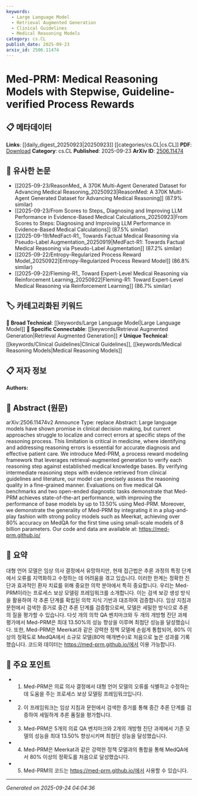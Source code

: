 ```yaml
---
keywords:
  - Large Language Model
  - Retrieval Augmented Generation
  - Clinical Guidelines
  - Medical Reasoning Models
category: cs.CL
publish_date: 2025-09-23
arxiv_id: 2506.11474
---
```


<!-- KEYWORD_LINKING_METADATA:
{
  "processed_timestamp": "2025-09-24T04:04:36.583644",
  "vocabulary_version": "1.0",
  "selected_keywords": [
    "Large Language Model",
    "Retrieval Augmented Generation",
    "Clinical Guidelines",
    "Medical Reasoning Models"
  ],
  "rejected_keywords": [],
  "similarity_scores": {
    "Large Language Model": 0.85,
    "Retrieval Augmented Generation": 0.9,
    "Clinical Guidelines": 0.78,
    "Medical Reasoning Models": 0.8
  },
  "extraction_method": "AI_prompt_based",
  "budget_applied": true,
  "candidates_json": {
    "candidates": [
      {
        "surface": "Large language models",
        "canonical": "Large Language Model",
        "aliases": [
          "LLM"
        ],
        "category": "broad_technical",
        "rationale": "Large language models are central to the paper's methodology and are a key concept in natural language processing.",
        "novelty_score": 0.3,
        "connectivity_score": 0.9,
        "specificity_score": 0.6,
        "link_intent_score": 0.85
      },
      {
        "surface": "Retrieval-augmented generation",
        "canonical": "Retrieval Augmented Generation",
        "aliases": [
          "RAG"
        ],
        "category": "specific_connectable",
        "rationale": "This technique is crucial for verifying reasoning steps, linking it to recent advancements in model augmentation.",
        "novelty_score": 0.55,
        "connectivity_score": 0.88,
        "specificity_score": 0.82,
        "link_intent_score": 0.9
      },
      {
        "surface": "Clinical guidelines",
        "canonical": "Clinical Guidelines",
        "aliases": [
          "Medical Guidelines"
        ],
        "category": "unique_technical",
        "rationale": "Clinical guidelines are used as a verification source, making them a unique aspect of the model's validation process.",
        "novelty_score": 0.65,
        "connectivity_score": 0.7,
        "specificity_score": 0.85,
        "link_intent_score": 0.78
      },
      {
        "surface": "Medical reasoning models",
        "canonical": "Medical Reasoning Models",
        "aliases": [
          "Med-PRM"
        ],
        "category": "unique_technical",
        "rationale": "The paper introduces a novel framework for medical reasoning, which is central to its contribution.",
        "novelty_score": 0.7,
        "connectivity_score": 0.75,
        "specificity_score": 0.9,
        "link_intent_score": 0.8
      }
    ],
    "ban_list_suggestions": [
      "process reward modeling",
      "state-of-the-art performance"
    ]
  },
  "decisions": [
    {
      "candidate_surface": "Large language models",
      "resolved_canonical": "Large Language Model",
      "decision": "linked",
      "scores": {
        "novelty": 0.3,
        "connectivity": 0.9,
        "specificity": 0.6,
        "link_intent": 0.85
      }
    },
    {
      "candidate_surface": "Retrieval-augmented generation",
      "resolved_canonical": "Retrieval Augmented Generation",
      "decision": "linked",
      "scores": {
        "novelty": 0.55,
        "connectivity": 0.88,
        "specificity": 0.82,
        "link_intent": 0.9
      }
    },
    {
      "candidate_surface": "Clinical guidelines",
      "resolved_canonical": "Clinical Guidelines",
      "decision": "linked",
      "scores": {
        "novelty": 0.65,
        "connectivity": 0.7,
        "specificity": 0.85,
        "link_intent": 0.78
      }
    },
    {
      "candidate_surface": "Medical reasoning models",
      "resolved_canonical": "Medical Reasoning Models",
      "decision": "linked",
      "scores": {
        "novelty": 0.7,
        "connectivity": 0.75,
        "specificity": 0.9,
        "link_intent": 0.8
      }
    }
  ]
}
-->

# Med-PRM: Medical Reasoning Models with Stepwise, Guideline-verified Process Rewards

## 📋 메타데이터

**Links**: [[daily_digest_20250923|20250923]] [[categories/cs.CL|cs.CL]]
**PDF**: [Download](https://arxiv.org/pdf/2506.11474.pdf)
**Category**: cs.CL
**Published**: 2025-09-23
**ArXiv ID**: [2506.11474](https://arxiv.org/abs/2506.11474)

## 🔗 유사한 논문
- [[2025-09-23/ReasonMed_ A 370K Multi-Agent Generated Dataset for Advancing Medical Reasoning_20250923|ReasonMed: A 370K Multi-Agent Generated Dataset for Advancing Medical Reasoning]] (87.9% similar)
- [[2025-09-23/From Scores to Steps_ Diagnosing and Improving LLM Performance in Evidence-Based Medical Calculations_20250923|From Scores to Steps: Diagnosing and Improving LLM Performance in Evidence-Based Medical Calculations]] (87.5% similar)
- [[2025-09-19/MedFact-R1_ Towards Factual Medical Reasoning via Pseudo-Label Augmentation_20250919|MedFact-R1: Towards Factual Medical Reasoning via Pseudo-Label Augmentation]] (87.2% similar)
- [[2025-09-22/Entropy-Regularized Process Reward Model_20250922|Entropy-Regularized Process Reward Model]] (86.8% similar)
- [[2025-09-22/Fleming-R1_ Toward Expert-Level Medical Reasoning via Reinforcement Learning_20250922|Fleming-R1: Toward Expert-Level Medical Reasoning via Reinforcement Learning]] (86.7% similar)

## 🏷️ 카테고리화된 키워드
**🧠 Broad Technical**: [[keywords/Large Language Model|Large Language Model]]
**🔗 Specific Connectable**: [[keywords/Retrieval Augmented Generation|Retrieval Augmented Generation]]
**⚡ Unique Technical**: [[keywords/Clinical Guidelines|Clinical Guidelines]], [[keywords/Medical Reasoning Models|Medical Reasoning Models]]

## 📋 저자 정보

**Authors:** 

## 📄 Abstract (원문)

arXiv:2506.11474v2 Announce Type: replace 
Abstract: Large language models have shown promise in clinical decision making, but current approaches struggle to localize and correct errors at specific steps of the reasoning process. This limitation is critical in medicine, where identifying and addressing reasoning errors is essential for accurate diagnosis and effective patient care. We introduce Med-PRM, a process reward modeling framework that leverages retrieval-augmented generation to verify each reasoning step against established medical knowledge bases. By verifying intermediate reasoning steps with evidence retrieved from clinical guidelines and literature, our model can precisely assess the reasoning quality in a fine-grained manner. Evaluations on five medical QA benchmarks and two open-ended diagnostic tasks demonstrate that Med-PRM achieves state-of-the-art performance, with improving the performance of base models by up to 13.50% using Med-PRM. Moreover, we demonstrate the generality of Med-PRM by integrating it in a plug-and-play fashion with strong policy models such as Meerkat, achieving over 80\% accuracy on MedQA for the first time using small-scale models of 8 billion parameters. Our code and data are available at: https://med-prm.github.io/

## 📝 요약

대형 언어 모델은 임상 의사 결정에서 유망하지만, 현재 접근법은 추론 과정의 특정 단계에서 오류를 지역화하고 수정하는 데 어려움을 겪고 있습니다. 이러한 한계는 정확한 진단과 효과적인 환자 치료를 위해 중요한 의학 분야에서 특히 중요합니다. 우리는 Med-PRM이라는 프로세스 보상 모델링 프레임워크를 소개합니다. 이는 검색 보강 생성 방식을 활용하여 각 추론 단계를 확립된 의학 지식 기반과 대조하여 검증합니다. 임상 지침과 문헌에서 검색한 증거로 중간 추론 단계를 검증함으로써, 모델은 세밀한 방식으로 추론의 질을 평가할 수 있습니다. 다섯 개의 의학 QA 벤치마크와 두 개의 개방형 진단 과제 평가에서 Med-PRM은 최대 13.50%의 성능 향상을 이루며 최첨단 성능을 달성했습니다. 또한, Med-PRM은 Meerkat과 같은 강력한 정책 모델에 손쉽게 통합되어, 80% 이상의 정확도로 MedQA에서 소규모 모델(80억 매개변수)로 처음으로 높은 성과를 기록했습니다. 코드와 데이터는 https://med-prm.github.io/에서 이용 가능합니다.

## 🎯 주요 포인트

- 1. Med-PRM은 의료 의사 결정에서 대형 언어 모델의 오류를 식별하고 수정하는 데 도움을 주는 프로세스 보상 모델링 프레임워크입니다.
- 2. 이 프레임워크는 임상 지침과 문헌에서 검색한 증거를 통해 중간 추론 단계를 검증하여 세밀하게 추론 품질을 평가합니다.
- 3. Med-PRM은 5개의 의료 QA 벤치마크와 2개의 개방형 진단 과제에서 기존 모델의 성능을 최대 13.50% 향상시키며 최첨단 성능을 달성했습니다.
- 4. Med-PRM은 Meerkat과 같은 강력한 정책 모델과의 통합을 통해 MedQA에서 80% 이상의 정확도를 처음으로 달성했습니다.
- 5. Med-PRM의 코드는 https://med-prm.github.io/에서 사용할 수 있습니다.


---

*Generated on 2025-09-24 04:04:36*